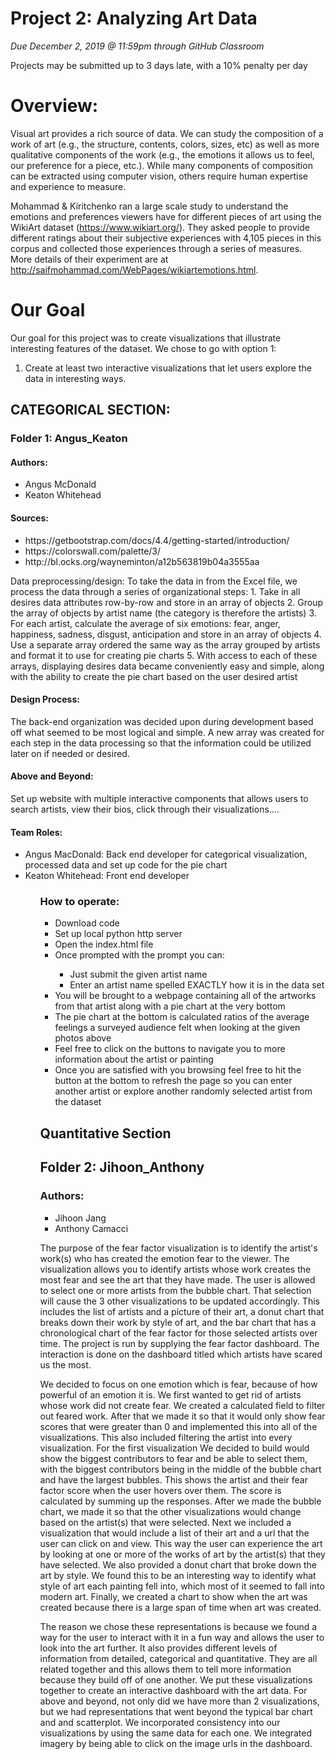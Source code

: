 # Project 2: Analyzing Art Data
*Due December 2, 2019 @ 11:59pm through GitHub Classroom*

Projects may be submitted up to 3 days late, with a 10% penalty per day

<h1>Overview: </h1>
Visual art provides a rich source of data. We can study the composition of a work of art (e.g., the structure, contents, colors, sizes, etc) as well as more qualitative components of the work (e.g., the emotions it allows us to feel, our preference for a piece, etc.). While many components of composition can be extracted using computer vision, others require human expertise and experience to measure.
<br/>

Mohammad & Kiritchenko ran a large scale study to understand the emotions and preferences viewers have for different pieces of art using the WikiArt dataset (https://www.wikiart.org/). They asked people to provide different ratings about their subjective experiences with 4,105 pieces in this corpus and collected those experiences through a series of measures. More details of their experiment are at http://saifmohammad.com/WebPages/wikiartemotions.html.
<br/>

<h1>Our Goal</h1>
Our goal for this project was to create visualizations that illustrate interesting features of the dataset. We chose to go with option 1:

1. Create at least two interactive visualizations that let users explore the data in interesting ways.

<h2>
     CATEGORICAL SECTION:
</h2>
<h3>
     Folder 1: Angus_Keaton
</h3>
<h4>
     Authors:
</h4>
<ul>
     <li>Angus McDonald </li>
     <li>Keaton Whitehead</li>
</ul>
<h4>Sources: </h4>
<ul>
     <li>https://getbootstrap.com/docs/4.4/getting-started/introduction/</li>
     <li>https://colorswall.com/palette/3/</li>
     <li>http://bl.ocks.org/wayneminton/a12b563819b04a3555aa</li>
</ul>
<p>
     Data preprocessing/design: To take the data in from the Excel file, we process the data through a series of organizational steps: 1. Take in all desires data attributes row-by-row and store in an array of objects 2. Group the array of objects by artist name (the category is therefore the artists) 3. For each artist, calculate the average of six emotions: fear, anger, happiness, sadness, disgust, anticipation and store in an array of objects 4. Use a separate array ordered the same way as the array grouped by artists and format it to use for creating pie charts 5. With access to each of these arrays, displaying desires data became conveniently easy and simple, along with the ability to create the pie chart based on the user desired artist
</p>
<h4>
     Design Process:
</h4>
     The back-end organization was decided upon during development based off what seemed to be most logical and simple. A new array was created for each step in the data processing so that the information could be utilized later on if needed or desired.

<h4>
     Above and Beyond:
</h4>
     Set up website with multiple interactive components that allows users to search artists, view their bios, click through their visualizations....

<h4>
     Team Roles:
</h4>
<ul>
     <li>Angus MacDonald: Back end developer for categorical visualization, processed data and set up code for the pie chart </li>
     <li>Keaton Whitehead: Front end developer </li>
<ul>
<h3>How to operate:</h3>
<ul>
     <li>Download code</li>
     <li>Set up local python http server</li>
     <li>Open the index.html file</li>
     <li>Once prompted with the prompt you can:</li>
     <ul>
          <li>Just submit the given artist name</li>
          <li>Enter an artist name spelled EXACTLY how it is in the data set</li>
     </ul>
     <li>You will be brought to a webpage containing all of the artworks from that artist along with a pie chart at the very bottom</li>
     <li>The pie chart at the bottom is calculated ratios of the average feelings a surveyed audience felt when looking at the given photos above</li>
     <li>Feel free to click on the buttons to navigate you to more information about the artist or painting</li>
     <li>Once you are satisfied with you browsing feel free to hit the button at the bottom to refresh the page so you can enter another artist or explore another randomly selected artist from the dataset</li>
</ul>

<h2>
     Quantitative Section
</h2>

<h2>
     Folder 2: Jihoon_Anthony
</h2>
<h3>
     Authors:
</h3>
<ul>
     <li>Jihoon Jang</li>
     <li>Anthony Camacci</li>
</ul>
<p>
     The purpose of the fear factor visualization is to identify the artist's work(s) who has created the
     emotion fear to the viewer. The visualization allows you to identify artists whose work creates
     the most fear and see the art that they have made. The user is allowed to select one or more
     artists from the bubble chart. That selection will cause the 3 other visualizations to be updated
     accordingly. This includes the list of artists and a picture of their art, a donut chart that breaks
     down their work by style of art, and the bar chart that has a chronological chart of the fear factor
     for those selected artists over time. The project is run by supplying the fear factor dashboard.
     The interaction is done on the dashboard titled which artists have scared us the most.
</p>
<p>
     We decided to focus on one emotion which is fear, because of how powerful of an emotion it is.
     We first wanted to get rid of artists whose work did not create fear. We created a calculated field
     to filter out feared work. After that we made it so that it would only show fear scores that were
     greater than 0 and implemented this into all of the visualizations. This also included filtering the
     artist into every visualization. For the first visualization We decided to build would show the
     biggest contributors to fear and be able to select them, with the biggest contributors being in the
     middle of the bubble chart and have the largest bubbles. This shows the artist and their fear
     factor score when the user hovers over them. The score is calculated by summing up the
     responses. After we made the bubble chart, we made it so that the other visualizations would
     change based on the artist(s) that were selected. Next we included a visualization that would
     include a list of their art and a url that the user can click on and view. This way the user can
     experience the art by looking at one or more of the works of art by the artist(s) that they have
     selected. We also provided a donut chart that broke down the art by style. We found this to be
     an interesting way to identify what style of art each painting fell into, which most of it seemed to
     fall into modern art. Finally, we created a chart to show when the art was created because there
     is a large span of time when art was created.
</p>
<p>
     The reason we chose these representations is because we found a way for the user to interact
     with it in a fun way and allows the user to look into the art further. It also provides different levels
     of information from detailed, categorical and quantitative. They are all related together and this
     allows them to tell more information because they build off of one another. We put these
     visualizations together to create an interactive dashboard with the art data.
     For above and beyond, not only did we have more than 2 visualizations, but we had
     representations that went beyond the typical bar chart and and scatterplot. We incorporated
     consistency into our visualizations by using the same data for each one. We integrated imagery
     by being able to click on the image urls in the dashboard.
</p>
